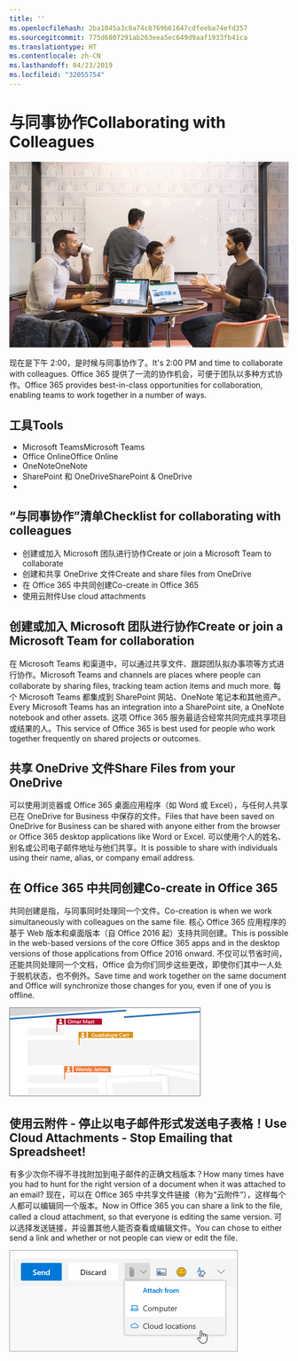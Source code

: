 ```yaml
---
title: ''
ms.openlocfilehash: 2ba1045a3c8a74c8769b61647cdfeeba74efd357
ms.sourcegitcommit: 775d6807291ab263eea5ec649d9aaf1933fb41ca
ms.translationtype: HT
ms.contentlocale: zh-CN
ms.lasthandoff: 04/23/2019
ms.locfileid: "32055754"
---
```

# <a name="collaborating-with-colleagues"></a><span data-ttu-id="c041c-102">与同事协作</span><span class="sxs-lookup"><span data-stu-id="c041c-102">Collaborating with Colleagues</span></span>

![“协作”视觉图像](media/ditl_collab.png)

<span data-ttu-id="c041c-104">现在是下午 2:00，是时候与同事协作了。</span><span class="sxs-lookup"><span data-stu-id="c041c-104">It's 2:00 PM and time to collaborate with colleagues.</span></span> <span data-ttu-id="c041c-105">Office 365 提供了一流的协作机会，可便于团队以多种方式协作。</span><span class="sxs-lookup"><span data-stu-id="c041c-105">Office 365 provides best-in-class opportunities for collaboration, enabling teams to work together in a number of ways.</span></span> 

## <a name="tools"></a><span data-ttu-id="c041c-106">工具</span><span class="sxs-lookup"><span data-stu-id="c041c-106">Tools</span></span>
- <span data-ttu-id="c041c-107">Microsoft Teams</span><span class="sxs-lookup"><span data-stu-id="c041c-107">Microsoft Teams</span></span>
- <span data-ttu-id="c041c-108">Office Online</span><span class="sxs-lookup"><span data-stu-id="c041c-108">Office Online</span></span>
- <span data-ttu-id="c041c-109">OneNote</span><span class="sxs-lookup"><span data-stu-id="c041c-109">OneNote</span></span>
- <span data-ttu-id="c041c-110">SharePoint 和 OneDrive</span><span class="sxs-lookup"><span data-stu-id="c041c-110">SharePoint & OneDrive</span></span>
- 
## <a name="checklist-for-collaborating-with-colleagues"></a><span data-ttu-id="c041c-111">“与同事协作”清单</span><span class="sxs-lookup"><span data-stu-id="c041c-111">Checklist for collaborating with colleagues</span></span>
- <span data-ttu-id="c041c-112">创建或加入 Microsoft 团队进行协作</span><span class="sxs-lookup"><span data-stu-id="c041c-112">Create or join a Microsoft Team to collaborate</span></span>
- <span data-ttu-id="c041c-113">创建和共享 OneDrive 文件</span><span class="sxs-lookup"><span data-stu-id="c041c-113">Create and share files from OneDrive</span></span> 
- <span data-ttu-id="c041c-114">在 Office 365 中共同创建</span><span class="sxs-lookup"><span data-stu-id="c041c-114">Co-create in Office 365</span></span> 
- <span data-ttu-id="c041c-115">使用云附件</span><span class="sxs-lookup"><span data-stu-id="c041c-115">Use cloud attachments</span></span>

## <a name="create-or-join-a-microsoft-team-for-collaboration"></a><span data-ttu-id="c041c-116">创建或加入 Microsoft 团队进行协作</span><span class="sxs-lookup"><span data-stu-id="c041c-116">Create or join a Microsoft Team for collaboration</span></span>

<span data-ttu-id="c041c-117">在 Microsoft Teams 和渠道中，可以通过共享文件、跟踪团队拟办事项等方式进行协作。</span><span class="sxs-lookup"><span data-stu-id="c041c-117">Microsoft Teams and channels are places where people can collaborate by sharing files, tracking team action items and much more.</span></span> <span data-ttu-id="c041c-118">每个 Microsoft Teams 都集成到 SharePoint 网站、OneNote 笔记本和其他资产。</span><span class="sxs-lookup"><span data-stu-id="c041c-118">Every Microsoft Teams has an integration into a SharePoint site, a OneNote notebook and other assets.</span></span> <span data-ttu-id="c041c-119">这项 Office 365 服务最适合经常共同完成共享项目或结果的人。</span><span class="sxs-lookup"><span data-stu-id="c041c-119">This service of Office 365 is best used for people who work together frequently on shared projects or outcomes.</span></span> 

## <a name="share-files-from-your-onedrive"></a><span data-ttu-id="c041c-120">共享 OneDrive 文件</span><span class="sxs-lookup"><span data-stu-id="c041c-120">Share Files from your OneDrive</span></span>
<span data-ttu-id="c041c-121">可以使用浏览器或 Office 365 桌面应用程序（如 Word 或 Excel），与任何人共享已在 OneDrive for Business 中保存的文件。</span><span class="sxs-lookup"><span data-stu-id="c041c-121">Files that have been saved on OneDrive for Business can be shared with anyone either from the browser or Office 365 desktop applications like Word or Excel.</span></span> <span data-ttu-id="c041c-122">可以使用个人的姓名、别名或公司电子邮件地址与他们共享。</span><span class="sxs-lookup"><span data-stu-id="c041c-122">It is possible to share with individuals using their name, alias, or company email address.</span></span> 

## <a name="co-create-in-office-365"></a><span data-ttu-id="c041c-123">在 Office 365 中共同创建</span><span class="sxs-lookup"><span data-stu-id="c041c-123">Co-create in Office 365</span></span>
<span data-ttu-id="c041c-124">共同创建是指，与同事同时处理同一个文件。</span><span class="sxs-lookup"><span data-stu-id="c041c-124">Co-creation is when we work simultaneously with colleagues on the same file.</span></span> <span data-ttu-id="c041c-125">核心 Office 365 应用程序的基于 Web 版本和桌面版本（自 Office 2016 起）支持共同创建。</span><span class="sxs-lookup"><span data-stu-id="c041c-125">This is possible in the web-based versions of the core Office 365 apps and in the desktop versions of those applications from Office 2016 onward.</span></span>  <span data-ttu-id="c041c-126">不仅可以节省时间，还能共同处理同一个文档，Office 会为你们同步这些更改，即使你们其中一人处于脱机状态，也不例外。</span><span class="sxs-lookup"><span data-stu-id="c041c-126">Save time and work together on the same document and Office will synchronize those changes for you, even if one of you is offline.</span></span> 

![在 Word 中共同创作](media/ditl_coauth.png)

## <a name="use-cloud-attachments---stop-emailing-that-spreadsheet"></a><span data-ttu-id="c041c-128">使用云附件 - 停止以电子邮件形式发送电子表格！</span><span class="sxs-lookup"><span data-stu-id="c041c-128">Use Cloud Attachments - Stop Emailing that Spreadsheet!</span></span>
<span data-ttu-id="c041c-129">有多少次你不得不寻找附加到电子邮件的正确文档版本？</span><span class="sxs-lookup"><span data-stu-id="c041c-129">How many times have you had to hunt for the right version of a document when it was attached to an email?</span></span> <span data-ttu-id="c041c-130">现在，可以在 Office 365 中共享文件链接（称为“云附件”），这样每个人都可以编辑同一个版本。</span><span class="sxs-lookup"><span data-stu-id="c041c-130">Now in Office 365 you can share a link to the file, called a cloud attachment, so that everyone is editing the same version.</span></span>  <span data-ttu-id="c041c-131">可以选择发送链接，并设置其他人能否查看或编辑文件。</span><span class="sxs-lookup"><span data-stu-id="c041c-131">You can chose to either send a link and whether or not people can view or edit the file.</span></span> 

![云附件](media/ditl_cloudattach.png)

